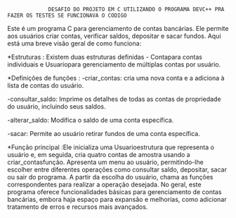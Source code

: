                  DESAFIO DO PROJETO EM C UTILIZANDO O PROGRAMA DEVC++ PRA FAZER OS TESTES SE FUNCIONAVA O CODIGO
Este é um programa C para gerenciamento de contas bancárias. Ele permite aos usuários criar contas, verificar saldos, depositar e sacar fundos. Aqui está uma breve visão geral de como funciona:

*Estruturas : Existem duas estruturas definidas - Contapara contas individuais e Usuariopara gerenciamento de múltiplas contas por usuário.

*Definições de funções :
-criar_contas: cria uma nova conta e a adiciona à lista de contas do usuário.

-consultar_saldo: Imprime os detalhes de todas as contas de propriedade do usuário, incluindo seus saldos.

-alterar_saldo: Modifica o saldo de uma conta específica.

-sacar: Permite ao usuário retirar fundos de uma conta específica.

*Função principal :Ele inicializa uma Usuarioestrutura que representa o usuário e, em seguida, cria quatro contas de amostra usando a criar_contasfunção. Apresenta um menu ao usuário, permitindo-lhe escolher entre 
diferentes operações como consultar saldo, depositar, sacar ou sair do programa. A partir da escolha do usuário, chama as funções correspondentes para realizar a operação desejada. No geral, este programa oferece 
funcionalidades básicas para gerenciamento de contas bancárias, embora haja espaço para expansão e melhorias, como adicionar tratamento de erros e recursos mais avançados.
